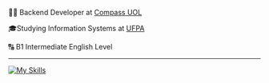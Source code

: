 <p>👨‍💻 Backend Developer at <a href="https://compass.uol/pt/home/" target="blank_">Compass UOL</a></p>
<p>🎓Studying Information Systems at <a href="https://ufpa.br/" target="blank_">UFPA</a></p>
<p>🔠 B1 Intermediate English Level</p>
<hr>

[![My Skills](https://skillicons.dev/icons?i=typescript,nodejs,nestjs,rabbitmq,kafka,aws,redis,mysql,docker,mongodb)](https://skillicons.dev)
